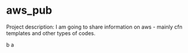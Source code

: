 # aws_pub
Project description:
I am going to share information on aws - mainly cfn templates and other types of codes.

b
a
